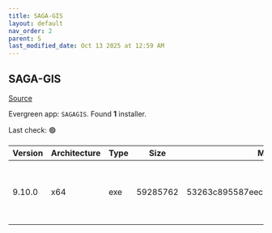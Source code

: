 ```yaml
---
title: SAGA-GIS
layout: default
nav_order: 2
parent: S
last_modified_date: Oct 13 2025 at 12:59 AM
---
```


## SAGA-GIS

[Source](http://www.saga-gis.org/)

Evergreen app: `SAGAGIS`. Found **1** installer.

Last check: 🟢

| Version | Architecture | Type | Size     | Md5                              | FileName                  | URI                                                                                                                                                                                                                                              |
| ------- | ------------ | ---- | -------- | -------------------------------- | ------------------------- | ------------------------------------------------------------------------------------------------------------------------------------------------------------------------------------------------------------------------------------------------ |
| 9.10.0  | x64          | exe  | 59285762 | 53263c895587eec2934c184b4ff89052 | saga-9.10.0_x64_setup.exe | [https://ixpeering.dl.sourceforge.net/project/saga-gis/SAGA%20-%209/SAGA%20-%209.10.0/saga-9.10.0_x64_setup.exe?viasf=1](https://ixpeering.dl.sourceforge.net/project/saga-gis/SAGA%20-%209/SAGA%20-%209.10.0/saga-9.10.0_x64_setup.exe?viasf=1) |
